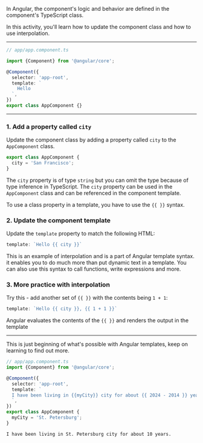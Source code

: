 In Angular, the component's logic and behavior are defined in the component's TypeScript class.

In this activity, you'll learn how to update the component class and how to use interpolation.

---
```ts
// app/app.component.ts

import {Component} from '@angular/core';

@Component({
  selector: 'app-root',
  template: `
    Hello
  `,
})
export class AppComponent {}
```
---
### 1. Add a property called `city`
Update the component class by adding a property called `city` to the `AppComponent` class.

```ts
export class AppComponent {
  city = 'San Francisco';
}
```

The `city` property is of type `string` but you can omit the type because of type inference in TypeScript. The `city` property can be used in the `AppComponent` class and can be referenced in the component template.

To use a class property in a template, you have to use the `{{ }}` syntax.

### 2. Update the component template
Update the `template` property to match the following HTML:

```ts
template: `Hello {{ city }}`
```

This is an example of interpolation and is a part of Angular template syntax. it enables you to do much more than put dynamic text in a template. You can also use this syntax to call functions, write expressions and more.

### 3. More practice with interpolation
Try this - add another set of `{{ }}` with the contents being `1 + 1`:

```ts
template: `Hello {{ city }}, {{ 1 + 1 }}`
```

Angular evaluates the contents of the `{{ }}` and renders the output in the template

---
This is just beginning of what's possible with Angular templates, keep on learning to find out more.


```ts
// app/app.component.ts
import {Component} from '@angular/core';

@Component({
  selector: 'app-root',
  template: `
  I have been living in {{myCity}} city for about {{ 2024 - 2014 }} years.
  `,
})
export class AppComponent {
  myCity = 'St. Petersburg';
}

```

```preview
I have been living in St. Petersburg city for about 10 years.
```
